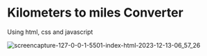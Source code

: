 # Kilometers to miles Converter
Using html, css and javascript

![screencapture-127-0-0-1-5501-index-html-2023-12-13-06_57_26](https://github.com/anjanadave/Kilometers-to-miles-Converter/assets/138798176/9ad19dae-d9d7-4294-97fa-97bb08332569)
